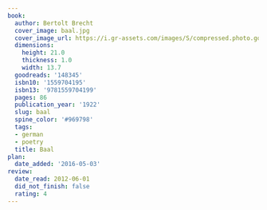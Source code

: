 ```yaml
---
book:
  author: Bertolt Brecht
  cover_image: baal.jpg
  cover_image_url: https://i.gr-assets.com/images/S/compressed.photo.goodreads.com/books/1348126595l/148345.jpg
  dimensions:
    height: 21.0
    thickness: 1.0
    width: 13.7
  goodreads: '148345'
  isbn10: '1559704195'
  isbn13: '9781559704199'
  pages: 86
  publication_year: '1922'
  slug: baal
  spine_color: '#969798'
  tags:
  - german
  - poetry
  title: Baal
plan:
  date_added: '2016-05-03'
review:
  date_read: 2012-06-01
  did_not_finish: false
  rating: 4
---
```

